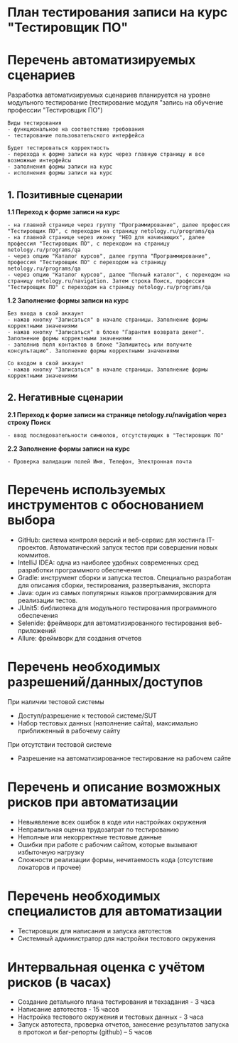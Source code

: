 # План тестирования записи на курс "Тестировщик ПО"

# Перечень автоматизируемых сценариев

Разработка автоматизируемых сценариев планируется на уровне модульного тестирование (тестирование модуля "запись на обучение профессии "Тестировщик ПО")



    Виды тестирования
    - функциональное на соответствие требования
    - тестирование пользовательского интерфейса
    
    Будет тестироваться корректность 
    - перехода к форме записи на курс через главную страницу и все возможные интерфейсы
    - заполнения формы записи на курс
    - исполнения формы записи на курс


## 1. Позитивные сценарии

**1.1 Переход к форме записи на курс**

    - на главной странице через группу "Программирование", далее профессия "Тестировщик ПО", с переходом на страницу netology.ru/programs/qa
    - на главной странице через иконку "НЕО для начинающих", далее профессия "Тестировщик ПО", с переходом на страницу netology.ru/programs/qa
    - через опцию "Каталог курсов", далее группа "Программирование", профессия "Тестировщик ПО" с переходом на страницу netology.ru/programs/qa
    - через опцию "Каталог курсов", далее "Полный каталог", с переходом на страницу netology.ru/navigation. Затем строка Поиск, профессия "Тестировщик ПО" с переходом на страницу netology.ru/programs/qa 

**1.2 Заполнение формы записи на курс**

    Без входа в свой аккаунт 
    - нажав кнопку "Записаться" в начале страницы. Заполнение формы корректными значениями 
    - нажав кнопку "Записаться" в блоке "Гарантия возврата денег". Заполнение формы корректными значениями
    - заполнив поля контактов в блоке "Запишитесь или получите консультацию". Заполнение формы корректными значениями

    Со входом в свой аккаунт
    - нажав кнопку "Записаться" в начале страницы. Заполнение формы корректными значениями 

## 2. Негативные сценарии



**2.1 Переход к форме записи на странице netology.ru/navigation через строку Поиск**

    - ввод последовательности символов, отсутствующих в "Тестировщик ПО"

**2.2 Заполнение формы записи на курс**

    - Проверка валидации полей Имя, Телефон, Электронная почта

# Перечень используемых инструментов с обоснованием выбора

- GitHub: система контроля версий и веб-сервис для хостинга IT-проектов. Автоматический запуск тестов при совершении
  новых коммитов.
- IntelliJ IDEA: одна из наиболее удобных современных сред разработки программного обеспечения
- Gradle: инструмент сборки и запуска тестов. Специально разработан для описания сборки, тестирования, развертывания,
  экспорта
- Java: один из самых популярных языков программирования для реализации тестов.
- JUnit5: библиотека для модульного тестирования программного обеспечения
- Selenide: фреймворк для автоматизированного тестирования веб-приложений
- Allure: фреймворк для создания отчетов

# Перечень необходимых разрешений/данных/доступов

При наличии тестовой системы
- Доступ/разрешение к тестовой системе/SUT
- Набор тестовых данных (наполнение сайта), максимально приближенный в рабочему сайту
  
При отсутствии тестовой системе
- Разрешение на автоматизированное тестирование на рабочем сайте

# Перечень и описание возможных рисков при автоматизации

- Невыявление всех ошибок в коде или настройках окружения
- Неправильная оценка трудозатрат по тестированию
- Неполные или некорректные тестовые данные
- Ошибки при работе с рабочим сайтом, которые вызывают избыточную нагрузку
- Сложности реализации формы, нечитаемоcть кода (отсутствие локаторов и прочее)

# Перечень необходимых специалистов для автоматизации

- Тестировщик для написания и запуска автотестов
- Системный администратор для настройки тестового окружения

# Интервальная оценка с учётом рисков (в часах)

- Создание детального плана тестирования и техзадания - 3 часа
- Написание автотестов - 15 часов
- Настройка тестового окружения и тестовых данных - 3 часа
- Запуск автотеста, проверка отчетов, занесение результатов запуска в протокол и баг-репорты (github) – 5 часов

